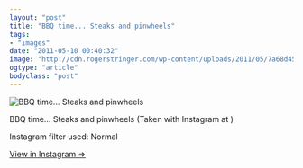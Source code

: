 ```yaml
---
layout: "post"
title: "BBQ time... Steaks and pinwheels"
tags: 
- "images"
date: "2011-05-10 00:40:32"
image: "http://cdn.rogerstringer.com/wp-content/uploads/2011/05/7a68d45304984770ad161c357d40e19f_7.jpg"
ogtype: "article"
bodyclass: "post"
---
```


![BBQ time... Steaks and pinwheels](http://cdn.rogerstringer.com/wp-content/uploads/2011/05/7a68d45304984770ad161c357d40e19f_7.jpg "BBQ time... Steaks and pinwheels")

BBQ time… Steaks and pinwheels (Taken with Instagram at )

Instagram filter used: Normal

[View in Instagram ⇒](http://instagr.am/p/EEaPp/)